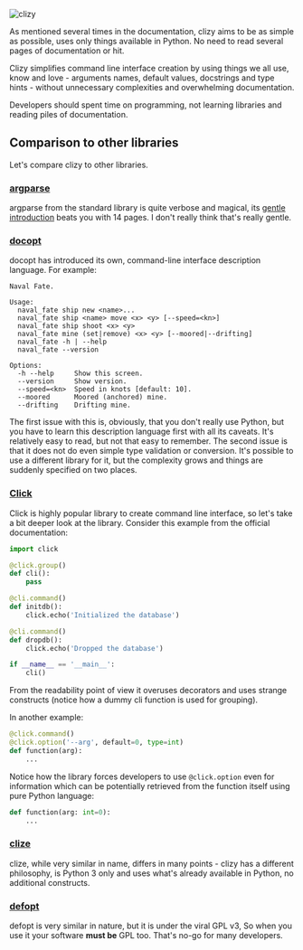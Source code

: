 ![clizy](clizy.gif)

As mentioned several times in the documentation, clizy aims to be as simple as possible, uses only things available
in Python. No need to read several pages of documentation or hit.

Clizy simplifies command line interface creation by using things we all use, know and love -
arguments names, default values, docstrings and type hints - without unnecessary complexities
and overwhelming documentation.

Developers should spent time on programming, not learning libraries and reading piles of documentation.

## Comparison to other libraries

Let's compare clizy to other libraries.

### [argparse](https://docs.python.org/3/library/argparse.html)

argparse from the standard library is quite verbose and magical,
its [gentle introduction](https://docs.python.org/3/howto/argparse.html) beats you with 14 pages. I don't really
think that's really gentle.

### [docopt](http://docopt.org/)

docopt has introduced its own, command-line interface description language. For example:

```text
Naval Fate.

Usage:
  naval_fate ship new <name>...
  naval_fate ship <name> move <x> <y> [--speed=<kn>]
  naval_fate ship shoot <x> <y>
  naval_fate mine (set|remove) <x> <y> [--moored|--drifting]
  naval_fate -h | --help
  naval_fate --version

Options:
  -h --help     Show this screen.
  --version     Show version.
  --speed=<kn>  Speed in knots [default: 10].
  --moored      Moored (anchored) mine.
  --drifting    Drifting mine.
```

The first issue with this is, obviously, that you don't really use Python, but you have to learn this description
language first with all its caveats. It's relatively easy to read, but not that easy to remember.
The second issue is that it does not do even simple type validation or conversion. It's possible to use
a different library for it, but the complexity grows and things are suddenly specified on two places.

### [Click](http://click.pocoo.org/)

Click is highly popular library to create command line interface, so let's take a bit deeper look at the library.
Consider this example from the official documentation:

```python
import click

@click.group()
def cli():
    pass

@cli.command()
def initdb():
    click.echo('Initialized the database')

@cli.command()
def dropdb():
    click.echo('Dropped the database')

if __name__ == '__main__':
    cli()
```

From the readability point of view it overuses decorators and uses strange constructs (notice how a dummy cli function
is used for grouping).

In another example:

```python
@click.command()
@click.option('--arg', default=0, type=int)
def function(arg):
    ...
```

Notice how the library forces developers to use `@click.option` even for information
which can be potentially retrieved from the function itself using pure Python language:

```python
def function(arg: int=0):
    ...
```

### [clize](https://github.com/epsy/clize)

clize, while very similar in name, differs in many points - clizy has a different philosophy, is Python 3 only
and uses what's already available in Python, no additional constructs.

### [defopt](https://github.com/evanunderscore/defopt)

defopt is very similar in nature, but it is under the viral GPL v3, So when you use it your software **must
be** GPL too. That's no-go for many developers.